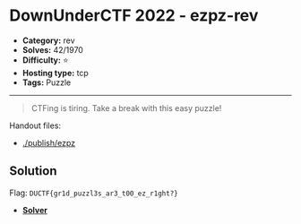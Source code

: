 # DownUnderCTF 2022 - ezpz-rev

- **Category:** rev
- **Solves:** 42/1970
- **Difficulty:** ⭐️
- **Hosting type:** tcp
- **Tags:** Puzzle

---

> CTFing is tiring. Take a break with this easy puzzle!


Handout files:

- [./publish/ezpz](./publish/ezpz)

## Solution

Flag: `DUCTF{gr1d_puzzl3s_ar3_t00_ez_r1ght?}`


- [**Solver**](./solve/solv.py)



